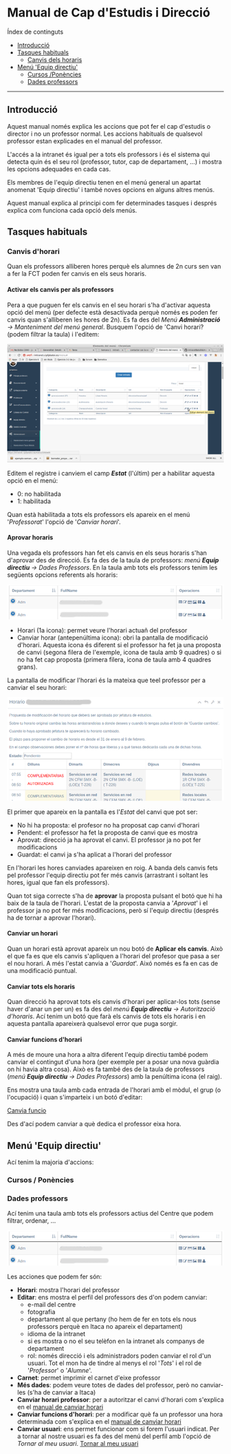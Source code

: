 # Manual de Cap d'Estudis i Direcció
Índex de continguts
* [Introducció](#introducció)
* [Tasques habituals](#tasques-habituals)
  * [Canvis dels horaris](#canvis-dhorari)
* [Menú 'Equip directiu'](#menú-equip-directiu)
  * [Cursos /Ponències](#)
  * [Dades professors](#dades-professors)
---

## Introducció
Aquest manual només explica les accions que pot fer el cap d'estudis o director i no un professor normal. Les accions habituals de qualsevol professor estan explicades en el manual del professor.

L'accés a la intranet és igual per a tots els professors i és el sistema qui detecta quin és el seu rol (professor, tutor, cap de departament, …) i mostra les opcions adequades en cada cas.

Els membres de l'equip directiu tenen en el menú general un apartat anomenat 'Equip directiu' i també noves opcions en alguns altres menús.

Aquest manual explica al principi com fer determinades tasques i després explica com funciona cada opció dels menús.

## Tasques habituals

### Canvis d'horari
Quan els professors alliberen hores perquè els alumnes de 2n curs sen van a fer la FCT poden fer canvis en els seus horaris. 

#### Activar els canvis per als professors
Pera a que puguen fer els canvis en el seu horari s'ha d'activar aquesta opció del menú (per defecte està desactivada perquè només es poden fer canvis quan s'alliberen les hores de 2n). Es fa des del _Menú **Administració** -> Manteniment del menú general_. Busquem l'opció de 'Canvi horari? (podem filtrar la taula) i l'editem:

![Menu canviar horari](./img/canviHorari-menu.png)

Editem el registre i canviem el camp _**Estat**_ (l'últim) per a habilitar aquesta opció en el menú:
* 0: no habilitada
* 1: habilitada

Quan està habilitada a tots els professors els apareix en el menú '_Professorat_' l'opció de '_Canviar horari_'.

#### Aprovar horaris
Una vegada els professors han fet els canvis en els seus horaris s'han d'aprovar des de direcció. Es fa des de la taula de professors: _menú **Equip directiu** -> Dades Professors_. En la taula amb tots els professors tenim les següents opcions referents als horaris:

![Taula professors](./img/canviHorari-tabla-profes.png)

* Horari (1a icona): permet veure l'horari actuañ del professor
* Canviar horar (antepenúltima icona): obri la pantalla de modificació d'horari. Aquesta icona és diferent si el professor ha fet ja una proposta de canvi (segona filera de l'exemple, icona de taula amb 9 quadres) o si no ha fet cap proposta (primera filera, icona de taula amb 4 quadres grans).

La pantalla de modificar l'horari és la mateixa que teel professor per a canviar el seu horari:

![Canviar horari](./img/canviHorari-horario-cambiar.png)

El primer que apareix en la pantalla es l'_Estat_ del canvi que pot ser:
* No hi ha proposta: el profesor no ha proposat cap canvi d'horari
* Pendent: el professor ha fet la proposta de canvi que es mostra
* Aprovat: direcció ja ha aprovat el canvi. El professor ja no pot fer modificacions
* Guardat: el canvi ja s'ha aplicat a l'horari del professor

En l'horari les hores canviades apareixen en roig. A banda dels canvis fets pel professor l'equip directiu pot fer més canvis (arrastrant i soltant les hores, igual que fan els professors).

Quan tot siga correcte s'ha de **aprovar** la proposta pulsant el botó que hi ha baix de la taula de l'horari. L'estat de la proposta canvia a '_Aprovat_' i el professor ja no pot fer més modificacions, però sí l'equip directiu (després ha de tornar a aprovar l'horari). 

#### Canviar un horari
Quan un horari està aprovat apareix un nou botó de **Aplicar els canvis**. Això el que fa es que els canvis s'apliquen a l'horari del profesor que pasa a ser el nou horari. A més l'estat canvia a '_Guardat_'. Aixó només es fa en cas de una modificació puntual. 

#### Canviar tots els horaris
Quan direcció ha aprovat tots els canvis d'horari per aplicar-los tots (sense haver d'anar un per un) es fa des del _menú **Equip directiu** -> Autorització d'horaris_. Ací tenim un botó que farà els canvis de tots els horaris i en aquesta pantalla apareixerà qualsevol error que puga sorgir. 

#### Canviar funcions d'horari
A més de moure una hora a altra diferent  l'equip directiu també podem canviar el contingut d'una hora (per exemple per a posar una nova guàrdia on hi havia altra cosa). Això es fa també des de la taula de professors (_menú **Equip directiu** -> Dades Professors_) amb la penúltima icona (el raig).

Ens mostra una taula amb cada entrada de l'horari amb el mòdul, el grup (o l'ocupació) i quan s'imparteix i un botó d'editar:

[Canvia funcio](./img/canviHorari-funcio.png)

Des d'ací podem canviar a què dedica el professor eixa hora.

## Menú 'Equip directiu'
Ací tenim la majoria d'accions:

### Cursos / Ponències

### Dades professors
Ací tenim una taula amb tots els professors actius del Centre que podem filtrar, ordenar, ... 

![Taula professors](./img/canviHorari-tabla-profes.png)

Les acciones que podem fer són:
* **Horari**: mostra l'horari del professor
* **Editar**: ens mostra el perfil del professors des d'on podem canviar:
  * e-mail del centre
  * fotografia
  * departament al que pertany (ho hem de fer en tots els nous professors perquè en Itaca no apareix el departament)
  * idioma de la intranet
  * si es mostra o no el seu telèfon en la intranet als companys de departament
  * rol: només direcció i els administradors poden canviar el rol d'un usuari. Tot el mon ha de tindre al menys el rol '_Tots_' i el rol de '_Professor_' o '_Alumne_'.
* **Carnet**: permet imprimir el carnet d'eixe professor
* **Més dades**: podem veure totes de dades del professor, però no canviar-les (s'ha de canviar a Itaca)
* **Canviar horari professor**: per a autoritzar el canvi d'horari com s'explica en el [manual de canviar horari](#canvis-dhorari)
* **Canviar funcions d'horari**: per a modificar què fa un professor una hora determinada com s'explica en el [manual de canviar horari](#canvis-dhorari)
* **Canviar usuari**: ens permet funcionar com si forem l'usuari indicat. Per a tornar al nostre usuari es fa des del menú del perfil amb l'opció de _Tornar al meu usuari_.
[Tornar al meu usuari](./img/direc-tornaUsuari.png)
